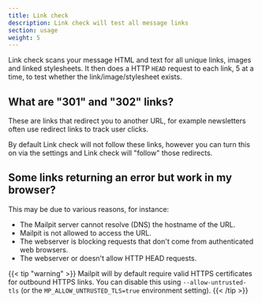 ```yaml
---
title: Link check
description: Link check will test all message links
section: usage
weight: 5
---
```


Link check scans your message HTML and text for all unique links, images and linked stylesheets. It then does a HTTP `HEAD` request to each link, 5 at a time, to test whether the link/image/stylesheet exists. 

## What are "301" and "302" links?

These are links that redirect you to another URL, for example newsletters often use redirect links to track user clicks.

By default Link check will not follow these links, however you can turn this on via the settings and Link check will "follow" those redirects. 


## Some links returning an error but work in my browser? 

This may be due to various reasons, for instance:

- The Mailpit server cannot resolve (DNS) the hostname of the URL.
- Mailpit is not allowed to access the URL.
- The webserver is blocking requests that don't come from authenticated web browsers.
- The webserver or doesn't allow HTTP HEAD requests.

{{< tip "warning" >}}
Mailpit will by default require valid HTTPS certificates for outbound HTTPS links. You can disable this using `--allow-untrusted-tls` (or the `MP_ALLOW_UNTRUSTED_TLS=true` environment setting).
{{< /tip >}}
